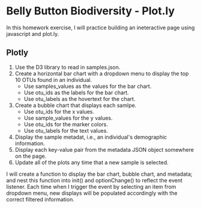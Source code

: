 # Belly Button Biodiversity - Plot.ly

In this homework exercise, I will practice building an ineteractive page using javascript and plot.ly.

## Plotly
1. Use the D3 library to read in samples.json.
2. Create a horizontal bar chart with a dropdown menu to display the top 10 OTUs found in an individual.
    - Use samples_values as the values for the bar chart.
    - Use otu_ids as the labels for the bar chart.
    - Use otu_labels as the hovertext for the chart.
3. Create a bubble chart that displays each samlpe.
    - Use otu_ids for the x values.
    - Use sample_values for the y values.
    - Use otu_ids for the marker colors.
    - Use otu_labels for the text values.
4. Display the sample metadat, i.e., an individual's demographic information.
5. Display each key-value pair from the metadata JSON object somewhere on the page.
6. Update all of the plots any time that a new sample is selected.


I will create a function to display the bar chart, bubble chart, and metadata; and nest this function into init() and optionChange() to reflect the event listener. Each time when I trigger the event by selecting an item from dropdown menu, new displays will be populated accordingly with the correct filtered information.
